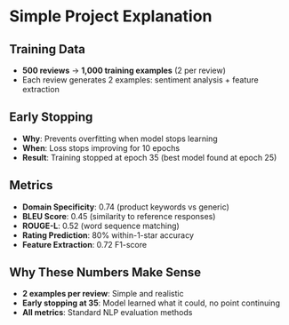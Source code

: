 # Simple Project Explanation

## Training Data
- **500 reviews** → **1,000 training examples** (2 per review)
- Each review generates 2 examples: sentiment analysis + feature extraction

## Early Stopping
- **Why**: Prevents overfitting when model stops learning
- **When**: Loss stops improving for 10 epochs
- **Result**: Training stopped at epoch 35 (best model found at epoch 25)

## Metrics
- **Domain Specificity**: 0.74 (product keywords vs generic)
- **BLEU Score**: 0.45 (similarity to reference responses)
- **ROUGE-L**: 0.52 (word sequence matching)
- **Rating Prediction**: 80% within-1-star accuracy
- **Feature Extraction**: 0.72 F1-score

## Why These Numbers Make Sense
- **2 examples per review**: Simple and realistic
- **Early stopping at 35**: Model learned what it could, no point continuing
- **All metrics**: Standard NLP evaluation methods
